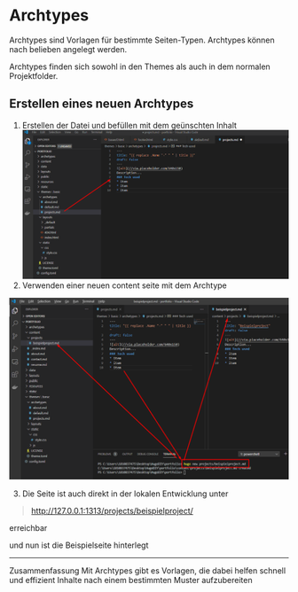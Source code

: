 <h1>Archtypes</h1>

Archtypes sind Vorlagen für bestimmte Seiten-Typen. Archtypes können nach belieben angelegt werden.

Archtypes finden sich sowohl in den Themes als auch in dem normalen Projektfolder. 

## Erstellen eines neuen Archtypes
1. Erstellen der Datei und befüllen mit dem geünschten Inhalt
   ![](imgs/2020-10-17-06-08-27.png)
2. Verwenden einer neuen content seite mit dem Archtype

![](imgs/2020-10-17-06-10-11.png)

3. Die Seite ist auch direkt in der lokalen Entwicklung unter 
> http://127.0.0.1:1313/projects/beispielproject/

erreichbar

und nun ist die Beispielseite hinterlegt


----
Zusammenfassung
 Mit Archtypes gibt es Vorlagen, die dabei helfen schnell und effizient Inhalte nach einem bestimmten Muster aufzubereiten